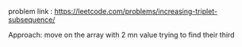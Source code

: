 problem link : https://leetcode.com/problems/increasing-triplet-subsequence/


Approach: move on the array with 2 mn value trying to find their third
